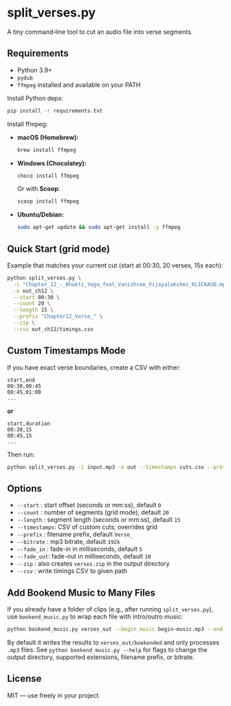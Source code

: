
# split_verses.py

A tiny command‑line tool to cut an audio file into verse segments.

## Requirements
- Python 3.9+
- `pydub`
- `ffmpeg` installed and available on your PATH

Install Python deps:
```bash
pip install -r requirements.txt
```

Install ffmpeg:
- **macOS (Homebrew):**
  ```bash
  brew install ffmpeg
  ```
- **Windows (Chocolatey):**
  ```powershell
  choco install ffmpeg
  ```
  Or with **Scoop**:
  ```powershell
  scoop install ffmpeg
  ```
- **Ubuntu/Debian:**
  ```bash
  sudo apt-get update && sudo apt-get install -y ffmpeg
  ```

## Quick Start (grid mode)
Example that matches your current cut (start at 00:30, 20 verses, 15s each):
```bash
python split_verses.py \
  -i "Chapter_12_-_Bhakti_Yoga_feat_Vanishree_Vijayalakshmi_KLICKAUD.mp3" \
  -o out_ch12 \
  --start 00:30 \
  --count 20 \
  --length 15 \
  --prefix "Chapter12_Verse_" \
  --zip \
  --csv out_ch12/timings.csv
```

## Custom Timestamps Mode
If you have exact verse boundaries, create a CSV with either:
```csv
start,end
00:30,00:45
00:45,01:00
...
```
**or**
```csv
start,duration
00:30,15
00:45,15
...
```

Then run:
```bash
python split_verses.py -i input.mp3 -o out --timestamps cuts.csv --prefix "Verse_" --zip --csv out/timings.csv
```

## Options
- `--start`   : start offset (seconds or mm:ss), default `0`
- `--count`   : number of segments (grid mode), default `20`
- `--length`  : segment length (seconds or mm:ss), default `15`
- `--timestamps`: CSV of custom cuts; overrides grid
- `--prefix`  : filename prefix, default `Verse_`
- `--bitrate` : mp3 bitrate, default `192k`
- `--fade_in` : fade-in in milliseconds, default `5`
- `--fade_out`: fade-out in milliseconds, default `10`
- `--zip`     : also creates `verses.zip` in the output directory
- `--csv`     : write timings CSV to given path

## Add Bookend Music to Many Files

If you already have a folder of clips (e.g., after running `split_verses.py`), use
`bookend_music.py` to wrap each file with intro/outro music:

```bash
python bookend_music.py verses_out --begin_music begin-music.mp3 --end_music end-music.mp3
```

By default it writes the results to `verses_out/bookended` and only processes `.mp3`
files. See `python bookend_music.py --help` for flags to change the output directory,
supported extensions, filename prefix, or bitrate.

## License
MIT — use freely in your project.

